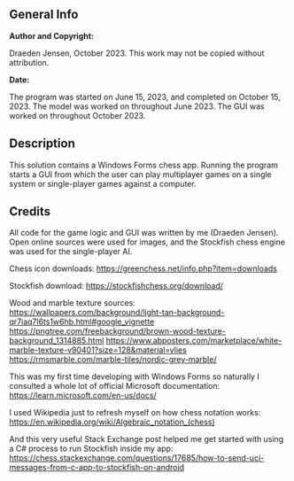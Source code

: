 ## General Info

**Author and Copyright:** 

Draeden Jensen, October 2023.
This work may not be copied without attribution.

**Date:** 

The program was started on June 15, 2023, and completed on October 15, 2023.
The model was worked on throughout June 2023. The GUI was worked on throughout October 2023.

## Description

This solution contains a Windows Forms chess app. Running the program starts a GUI from which the user can play multiplayer games
on a single system or single-player games against a computer.

## Credits

All code for the game logic and GUI was written by me (Draeden Jensen). Open online sources were used for images, and the
Stockfish chess engine was used for the single-player AI.

Chess icon downloads: 
	https://greenchess.net/info.php?item=downloads

Stockfish download: 
	https://stockfishchess.org/download/

Wood and marble texture sources:
	https://wallpapers.com/background/light-tan-background-qr7iaq7l6ts1w6hb.html#google_vignette
	https://pngtree.com/freebackground/brown-wood-texture-background_1314885.html
	https://www.abposters.com/marketplace/white-marble-texture-v90401?size=128&material=vlies
	https://rmsmarble.com/marble-tiles/nordic-grey-marble/

This was my first time developing with Windows Forms so naturally I consulted a whole lot of official Microsoft documentation:
	https://learn.microsoft.com/en-us/docs/

I used Wikipedia just to refresh myself on how chess notation works:
	https://en.wikipedia.org/wiki/Algebraic_notation_(chess)

And this very useful Stack Exchange post helped me get started with using a C# process to run Stockfish inside my app:
	https://chess.stackexchange.com/questions/17685/how-to-send-uci-messages-from-c-app-to-stockfish-on-android